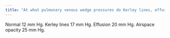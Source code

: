 ```yaml
---
title: "At what pulmonary venous wedge pressures do Kerley lines, effusions, and airspace opacities occur?"
---
```

Normal 12 mm Hg. Kerley lines 17 mm Hg. Effusion 20 mm Hg. Airspace opacity 25 mm Hg.

